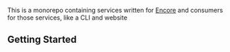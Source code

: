 This is a monorepo containing services written for [Encore](https://encore.dev) and consumers for those services, like a CLI and website


## Getting Started

